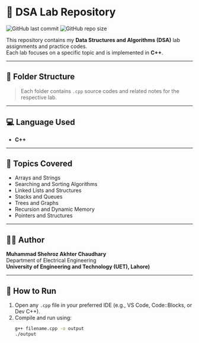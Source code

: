 # 🧮 DSA Lab Repository


![GitHub last commit](https://img.shields.io/github/last-commit/EngrShehrozAkhterCh/DSA_Lab_codes)
![GitHub repo size](https://img.shields.io/github/repo-size/EngrShehrozAkhterCh/DSA_Lab_codes)


This repository contains my **Data Structures and Algorithms (DSA)** lab assignments and practice codes.  
Each lab focuses on a specific topic and is implemented in **C++**.

---

## 📂 Folder Structure

> Each folder contains `.cpp` source codes and related notes for the respective lab.

---

## 💻 Language Used
- **C++**

---

## 🧠 Topics Covered
- Arrays and Strings  
- Searching and Sorting Algorithms  
- Linked Lists and Structures  
- Stacks and Queues  
- Trees and Graphs  
- Recursion and Dynamic Memory  
- Pointers and Structures  

---

## 🧑‍💻 Author
**Muhammad Shehroz Akhter Chaudhary**  
Department of Electrical Engineering  
**University of Engineering and Technology (UET), Lahore)**

---

## 🌟 How to Run
1. Open any `.cpp` file in your preferred IDE (e.g., VS Code, Code::Blocks, or Dev C++).  
2. Compile and run using:
   ```bash
   g++ filename.cpp -o output
   ./output
